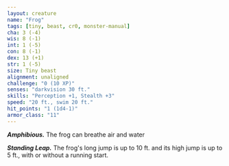 ```yaml
---
layout: creature
name: "Frog"
tags: [tiny, beast, cr0, monster-manual]
cha: 3 (-4)
wis: 8 (-1)
int: 1 (-5)
con: 8 (-1)
dex: 13 (+1)
str: 1 (-5)
size: Tiny beast
alignment: unaligned
challenge: "0 (10 XP)"
senses: "darkvision 30 ft."
skills: "Perception +1, Stealth +3"
speed: "20 ft., swim 20 ft."
hit_points: "1 (1d4-1)"
armor_class: "11"
---
```


***Amphibious.*** The frog can breathe air and water

***Standing Leap.*** The frog's long jump is up to 10 ft. and its high jump is up to 5 ft., with or without a running start.
